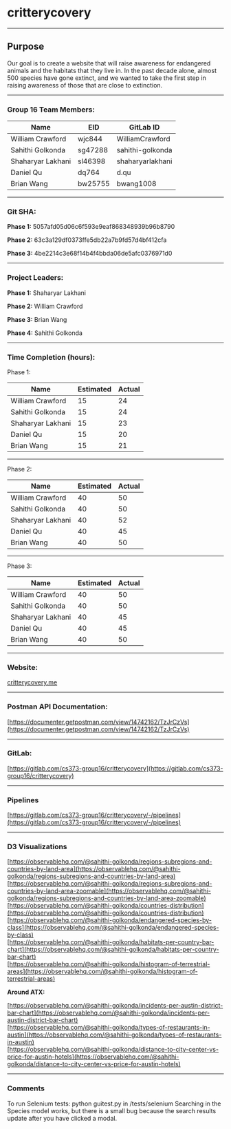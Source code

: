 # critterycovery
---
## Purpose
Our goal is to create a website that will raise awareness for endangered animals and the habitats that they live in. In the past decade alone, almost 500 species have gone extinct, and we wanted to take the first step in raising awareness of those that are close to extinction. 

---
### Group 16 Team Members: 
Name | EID | GitLab ID
--------- | --------- | ---------
William Crawford | wjc844 |  WilliamCrawford
Sahithi Golkonda | sg47288 | sahithi-golkonda
Shaharyar Lakhani |sl46398 |shaharyarlakhani
Daniel Qu | dq764 | d.qu
Brian Wang |bw25755 |bwang1008

---

### Git SHA: 
**Phase 1:**
5057afd05d06c6f593e9eaf868348939b96b8790

**Phase 2:**
63c3a129df0373ffe5db22a7b9fd57d4bf412cfa

**Phase 3:**
4be2214c3e68f14b4f4bbda06de5afc0376971d0

---

### Project Leaders: 
**Phase 1:**
Shaharyar Lakhani

**Phase 2:**
William Crawford

**Phase 3:**
Brian Wang

**Phase 4:**
Sahithi Golkonda

---

### Time Completion (hours):
Phase 1:

Name | Estimated | Actual
--------- | --------- | ---------
William Crawford | 15 | 24
Sahithi Golkonda | 15 | 24
Shaharyar Lakhani | 15 | 23
Daniel Qu | 15 | 20
Brian Wang | 15 | 21

--- 
Phase 2: 

Name | Estimated | Actual
--------- | --------- | ---------
William Crawford | 40 | 50
Sahithi Golkonda | 40 | 50
Shaharyar Lakhani | 40 | 52
Daniel Qu | 40 | 45
Brian Wang | 40 | 50

---
Phase 3: 

Name | Estimated | Actual
--------- | --------- | ---------
William Crawford | 40 | 50
Sahithi Golkonda | 40 | 50
Shaharyar Lakhani | 40 | 45
Daniel Qu | 40 | 45
Brian Wang | 40 | 50

---

### Website: 
[critterycovery.me](https://critterycovery.me)

---

### Postman API Documentation:
[https://documenter.getpostman.com/view/14742162/TzJrCzVs](https://documenter.getpostman.com/view/14742162/TzJrCzVs)

---

### GitLab: 
[https://gitlab.com/cs373-group16/critterycovery](https://gitlab.com/cs373-group16/critterycovery)

---

### Pipelines 

[https://gitlab.com/cs373-group16/critterycovery/-/pipelines](https://gitlab.com/cs373-group16/critterycovery/-/pipelines)

---

### D3 Visualizations

[https://observablehq.com/@sahithi-golkonda/regions-subregions-and-countries-by-land-area](https://observablehq.com/@sahithi-golkonda/regions-subregions-and-countries-by-land-area) \
[https://observablehq.com/@sahithi-golkonda/regions-subregions-and-countries-by-land-area-zoomable](https://observablehq.com/@sahithi-golkonda/regions-subregions-and-countries-by-land-area-zoomable) \
[https://observablehq.com/@sahithi-golkonda/countries-distribution](https://observablehq.com/@sahithi-golkonda/countries-distribution) \
[https://observablehq.com/@sahithi-golkonda/endangered-species-by-class](https://observablehq.com/@sahithi-golkonda/endangered-species-by-class) \
[https://observablehq.com/@sahithi-golkonda/habitats-per-country-bar-chart](https://observablehq.com/@sahithi-golkonda/habitats-per-country-bar-chart) \
[https://observablehq.com/@sahithi-golkonda/histogram-of-terrestrial-areas](https://observablehq.com/@sahithi-golkonda/histogram-of-terrestrial-areas) 

**Around ATX:**

[https://observablehq.com/@sahithi-golkonda/incidents-per-austin-district-bar-chart](https://observablehq.com/@sahithi-golkonda/incidents-per-austin-district-bar-chart) \
[https://observablehq.com/@sahithi-golkonda/types-of-restaurants-in-austin](https://observablehq.com/@sahithi-golkonda/types-of-restaurants-in-austin) \
[https://observablehq.com/@sahithi-golkonda/distance-to-city-center-vs-price-for-austin-hotels](https://observablehq.com/@sahithi-golkonda/distance-to-city-center-vs-price-for-austin-hotels)

---
### Comments 
To run Selenium tests: python guitest.py in /tests/selenium
Searching in the Species model works, but there is a small bug because the search results update after you have clicked a modal. 

